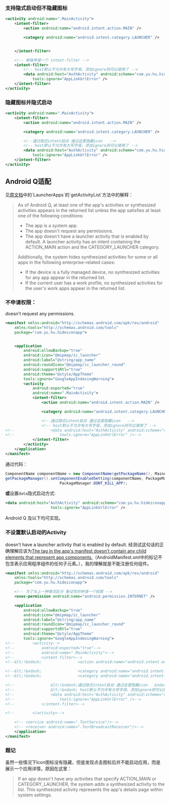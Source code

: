 
### 支持隐式启动但不隐藏图标
```xml
<activity android:name=".MainActivity">
    <intent-filter>
        <action android:name="android.intent.action.MAIN" />

        <category android:name="android.intent.category.LAUNCHER" />


    </intent-filter>

    <!-- 单独申请一个 intent-filter -->
    <intent-filter>
        <!-- host默认不允许有大写字母，添加ignore则可以使用了 -->
        <data android:host="AuthActivity" android:scheme="com.yu.hu.hideiconapp"
            tools:ignore="AppLinkUrlError" />
    </intent-filter>
</activity>
```

### 隐藏图标并隐式启动
```xml
<activity android:name=".MainActivity">
    <intent-filter>
        <action android:name="android.intent.action.MAIN" />

        <category android:name="android.intent.category.LAUNCHER" />

        <!--通过隐式intent启动 通过这里隐藏icon   -->
        <!-- host默认不允许有大写字母，添加ignore则可以使用了 -->
        <data android:host="AuthActivity" android:scheme="com.yu.hu.hideiconapp"
            tools:ignore="AppLinkUrlError" />
    </intent-filter>
</activity>
```

## Android Q适配
见[原文档](https://developer.android.com/reference/android/content/pm/LauncherApps.html#getActivityList(java.lang.String,%20android.os.UserHandle))中的`LauncherApps`的`getActivityList`方法中的解释：
>
> As of Android Q, at least one of the app's activities or synthesized activities appears in the returned list unless the app satisfies at least one of the following conditions:
>
> * The app is a system app.
> * The app doesn't request any permissions.
> * The app doesn't have a launcher activity that is enabled by default. A launcher activity has an intent containing the ACTION_MAIN action and the CATEGORY_LAUNCHER category.
>
> Additionally, the system hides synthesized activities for some or all apps in the following enterprise-related cases:
>
> * If the device is a fully managed device, no synthesized activities for any app appear in the returned list.
> * If the current user has a work profile, no synthesized activities for the user's work apps appear in the returned list.

### 不申请权限：
doesn't request any permissions.
```xml
<manifest xmlns:android="http://schemas.android.com/apk/res/android"
    xmlns:tools="http://schemas.android.com/tools"
    package="com.yu.hu.hideiconapp">


    <application
        android:allowBackup="true"
        android:icon="@mipmap/ic_launcher"
        android:label="@string/app_name"
        android:roundIcon="@mipmap/ic_launcher_round"
        android:supportsRtl="true"
        android:theme="@style/AppTheme"
        tools:ignore="GoogleAppIndexingWarning">
        <activity
            android:exported="true"
            android:name=".MainActivity">
            <intent-filter>
                <action android:name="android.intent.action.MAIN" />

                <category android:name="android.intent.category.LAUNCHER" />

                <!--通过隐式intent启动 通过这里隐藏icon   -->
                <!-- host默认不允许有大写字母，添加ignore则可以使用了 -->
<!--                <data android:host="AuthActivity" android:scheme="com.yu.hu.hideiconapp"-->
<!--                    tools:ignore="AppLinkUrlError" />-->
            </intent-filter>
        </activity>
    </application>
</manifest>

```

通过代码：
```java
ComponentName componentName = new ComponentName(getPackageName(), MainActivity.class.getName());
getPackageManager().setComponentEnabledSetting(componentName, PackageManager.COMPONENT_ENABLED_STATE_DISABLED,
                        PackageManager.DONT_KILL_APP);
```
**或**设置`data`隐式启动方式:
```xml
<data android:host="AuthActivity" android:scheme="com.yu.hu.hideiconapp"
                    tools:ignore="AppLinkUrlError" />
```
Android Q 及以下均可实现。

### 不设置默认启动的Activity
doesn't have a launcher activity that is enabled by default.
经测试这句话的正确理解应该为[The tag in the app's manifest doesn't contain any child elements that represent app components.](https://stackoverflow.com/questions/19114439/android-hide-unhide-app-icon-programmatically)（AndroidManifest.xml中的标记不包含表示应用程序组件的任何子元素。），我的理解就是不能注册任何组件。
```xml
<manifest xmlns:android="http://schemas.android.com/apk/res/android"
    xmlns:tools="http://schemas.android.com/tools"
    package="com.yu.hu.hideiconapp">

    <!-- 为了与上一种情况区分 象征性的申请一个权限 -->
    <uses-permission android:name="android.permission.INTERNET" />

    <application
        android:allowBackup="true"
        android:icon="@mipmap/ic_launcher"
        android:label="@string/app_name"
        android:roundIcon="@mipmap/ic_launcher_round"
        android:supportsRtl="true"
        android:theme="@style/AppTheme"
        tools:ignore="GoogleAppIndexingWarning">
<!--        <activity-->
<!--            android:exported="true"-->
<!--            android:name=".MainActivity">-->
<!--            <intent-filter>-->
<!--&lt;!&ndash;                <action android:name="android.intent.action.MAIN" />&ndash;&gt;-->

<!--&lt;!&ndash;                <category android:name="android.intent.category.LAUNCHER" />&ndash;&gt;-->
<!--&lt;!&ndash;                <category android:name="android.intent.category.DEFAULT" />&ndash;&gt;-->

<!--                &lt;!&ndash;通过隐式intent启动 通过这里隐藏icon   &ndash;&gt;-->
<!--                &lt;!&ndash; host默认不允许有大写字母，添加ignore则可以使用了 &ndash;&gt;-->
<!--                <data android:host="AuthActivity" android:scheme="com.yu.hu.hideiconapp"-->
<!--                    tools:ignore="AppLinkUrlError" />-->
<!--            </intent-filter>-->

<!--        </activity>-->

    <!-- <service android:name=".TestService"/>-->
    <!-- <receiver android:name=".TestBroadcastReceiver"/>-->
    </application>
</manifest>

```

### 题记
虽然一些情况下Icon图标没有隐藏，但是发现点击图标后并不能启动应用，而是展示一个应用详情，原因在这里：
>  If an app doesn't have any activities that specify ACTION_MAIN or CATEGORY_LAUNCHER, the system adds a synthesized activity to the list. This synthesized activity represents the app's details page within system settings.
